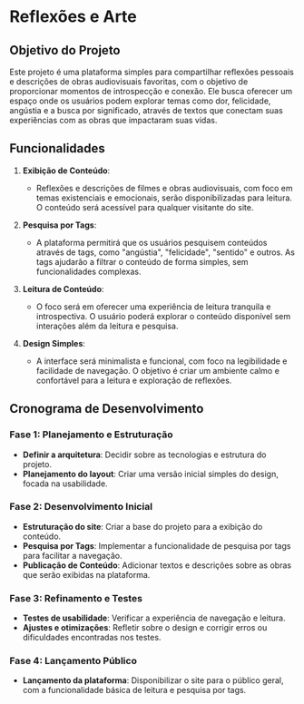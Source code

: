﻿# Reflexões e Arte

## Objetivo do Projeto

Este projeto é uma plataforma simples para compartilhar reflexões pessoais e descrições de obras audiovisuais favoritas, com o objetivo de proporcionar momentos de introspecção e conexão. Ele busca oferecer um espaço onde os usuários podem explorar temas como dor, felicidade, angústia e a busca por significado, através de textos que conectam suas experiências com as obras que impactaram suas vidas.

## Funcionalidades

1. **Exibição de Conteúdo**:
   - Reflexões e descrições de filmes e obras audiovisuais, com foco em temas existenciais e emocionais, serão disponibilizadas para leitura. O conteúdo será acessível para qualquer visitante do site.

2. **Pesquisa por Tags**:
   - A plataforma permitirá que os usuários pesquisem conteúdos através de tags, como "angústia", "felicidade", "sentido" e outros. As tags ajudarão a filtrar o conteúdo de forma simples, sem funcionalidades complexas.

3. **Leitura de Conteúdo**:
   - O foco será em oferecer uma experiência de leitura tranquila e introspectiva. O usuário poderá explorar o conteúdo disponível sem interações além da leitura e pesquisa.

4. **Design Simples**:
   - A interface será minimalista e funcional, com foco na legibilidade e facilidade de navegação. O objetivo é criar um ambiente calmo e confortável para a leitura e exploração de reflexões.

## Cronograma de Desenvolvimento

### Fase 1: Planejamento e Estruturação
- **Definir a arquitetura**: Decidir sobre as tecnologias e estrutura do projeto.
- **Planejamento do layout**: Criar uma versão inicial simples do design, focada na usabilidade.

### Fase 2: Desenvolvimento Inicial
- **Estruturação do site**: Criar a base do projeto para a exibição do conteúdo.
- **Pesquisa por Tags**: Implementar a funcionalidade de pesquisa por tags para facilitar a navegação.
- **Publicação de Conteúdo**: Adicionar textos e descrições sobre as obras que serão exibidas na plataforma.

### Fase 3: Refinamento e Testes 
- **Testes de usabilidade**: Verificar a experiência de navegação e leitura.
- **Ajustes e otimizações**: Refletir sobre o design e corrigir erros ou dificuldades encontradas nos testes.

### Fase 4: Lançamento Público 
- **Lançamento da plataforma**: Disponibilizar o site para o público geral, com a funcionalidade básica de leitura e pesquisa por tags.
